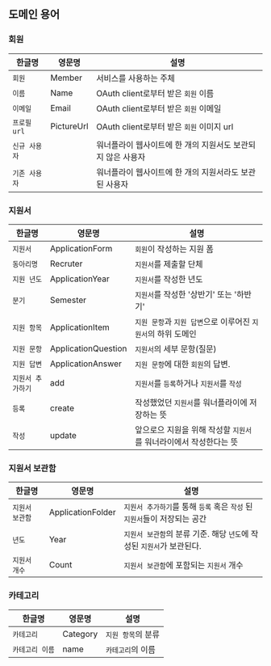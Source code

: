 ## 도메인 용어

### 회원

| 한글명 | 영문명 | 설명 |
| --- | --- | --- |
| `회원` | Member | 서비스를 사용하는 주체 |
| `이름` | Name | OAuth client로부터 받은 `회원` 이름 |
| `이메일` | Email | OAuth client로부터 받은 `회원` 이메일 |
| `프로필 url` | PictureUrl | OAuth client로부터 받은 `회원` 이미지 url |
| `신규 사용자` |  | 워너플라이 웹사이트에 한 개의 지원서도 보관되지 않은 사용자 |
| `기존 사용자` |  | 워너플라이 웹사이트에 한 개의 지원서라도 보관된 사용자 |

### 지원서

| 한글명 | 영문명 | 설명 |
| --- | --- | --- |
| `지원서` | ApplicationForm | `회원`이 작성하는 지원 폼 |
| `동아리명` | Recruter | `지원서`를 제출할 단체 |
| `지원 년도` | ApplicationYear | `지원서`를 작성한 년도 |
| `분기` | Semester | `지원서`를 작성한 '상반기' 또는 '하반기' |
| `지원 항목` | ApplicationItem | `지원 문항`과 `지원 답변`으로 이루어진 `지원서`의 하위 도메인 |
| `지원 문항` | ApplicationQuestion | `지원서`의 세부 문항(질문) |
| `지원 답변` | ApplicationAnswer | `지원 문항`에 대한 `회원`의 답변. |
| `지원서 추가하기` | add | `지원서`를 `등록`하거나 `지원서`를 `작성` |
| `등록` | create | 작성했었던 `지원서`를 워너플라이에 저장하는 뜻|
| `작성` | update | 앞으로으 지원을 위해 작성할 `지원서`를 워너라이에서 작성한다는 뜻|

### 지원서 보관함

| 한글명 | 영문명 | 설명 |
| --- | --- | --- |
| `지원서 보관함` | ApplicationFolder | `지원서 추가하기`를 통해 `등록` 혹은 `작성` 된 `지원서`들이 저장되는 공간|
| `년도` | Year | `지원서 보관함`의 분류 기준. 해당 `년도`에 작성된 `지원서`가 보관된다. |
| `지원서 개수` | Count | `지원서 보관함`에 포함되는 `지원서` 개수 |

### 카테고리

| 한글명 | 영문명 | 설명 |
| --- | --- | --- |
| `카테고리` | Category | `지원 항목`의 분류 |
| `카테고리 이름` | name | `카테고리`의 이름 |
